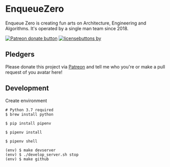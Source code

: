 # EnqueueZero

Enqueue Zero is creating fun arts on Architecture, Engineering and Algorithms. It's operated by a single man team since 2018.

<span class="badge-patreon"><a href="https://patreon.com/enqueuezero" title="Donate to this project using Patreon"><img src="https://img.shields.io/badge/patreon-donate-green.svg?style=for-the-badge&colorB=green" alt="Patreon donate button" /></a></span> [![licensebuttons by](https://licensebuttons.net/l/by/3.0/88x31.png)](https://creativecommons.org/licenses/by/4.0)

## Pledgers

Please donate this project via [Patreon](https://patreon.com/enqueuezero) and tell me who you're or make a pull request of you avatar here!



## Development

Create environment

```
# Python 3.7 required
$ brew install python

$ pip install pipenv

$ pipenv install

$ pipenv shell

(env) $ make devserver
(env) $ ./develop_server.sh stop
(env) $ make github
```
